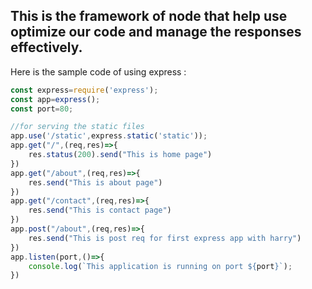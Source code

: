 ## This is the framework of node that help use optimize our code and manage the responses effectively. 
Here is the sample code of using express  :
```js
const express=require('express');
const app=express();
const port=80;

//for serving the static files
app.use('/static',express.static('static'));
app.get("/",(req,res)=>{
    res.status(200).send("This is home page")
})
app.get("/about",(req,res)=>{
    res.send("This is about page")
})
app.get("/contact",(req,res)=>{
    res.send("This is contact page")
})
app.post("/about",(req,res)=>{
    res.send("This is post req for first express app with harry")
})
app.listen(port,()=>{
    console.log(`This application is running on port ${port}`);
})
```
